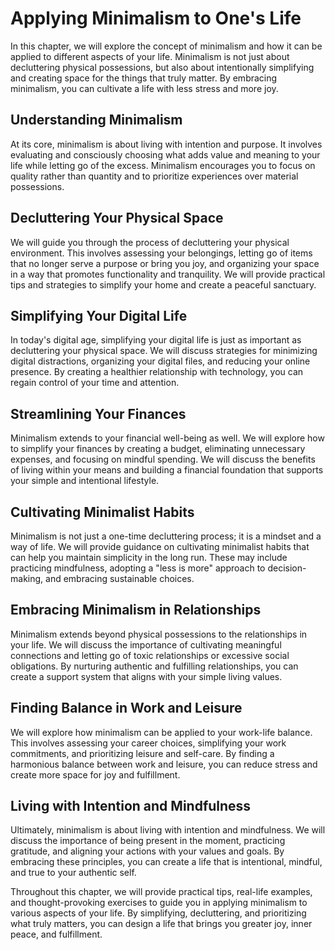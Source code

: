 Applying Minimalism to One's Life
============================================

In this chapter, we will explore the concept of minimalism and how it can be applied to different aspects of your life. Minimalism is not just about decluttering physical possessions, but also about intentionally simplifying and creating space for the things that truly matter. By embracing minimalism, you can cultivate a life with less stress and more joy.

**Understanding Minimalism**
----------------------------

At its core, minimalism is about living with intention and purpose. It involves evaluating and consciously choosing what adds value and meaning to your life while letting go of the excess. Minimalism encourages you to focus on quality rather than quantity and to prioritize experiences over material possessions.

**Decluttering Your Physical Space**
------------------------------------

We will guide you through the process of decluttering your physical environment. This involves assessing your belongings, letting go of items that no longer serve a purpose or bring you joy, and organizing your space in a way that promotes functionality and tranquility. We will provide practical tips and strategies to simplify your home and create a peaceful sanctuary.

**Simplifying Your Digital Life**
---------------------------------

In today's digital age, simplifying your digital life is just as important as decluttering your physical space. We will discuss strategies for minimizing digital distractions, organizing your digital files, and reducing your online presence. By creating a healthier relationship with technology, you can regain control of your time and attention.

**Streamlining Your Finances**
------------------------------

Minimalism extends to your financial well-being as well. We will explore how to simplify your finances by creating a budget, eliminating unnecessary expenses, and focusing on mindful spending. We will discuss the benefits of living within your means and building a financial foundation that supports your simple and intentional lifestyle.

**Cultivating Minimalist Habits**
---------------------------------

Minimalism is not just a one-time decluttering process; it is a mindset and a way of life. We will provide guidance on cultivating minimalist habits that can help you maintain simplicity in the long run. These may include practicing mindfulness, adopting a "less is more" approach to decision-making, and embracing sustainable choices.

**Embracing Minimalism in Relationships**
-----------------------------------------

Minimalism extends beyond physical possessions to the relationships in your life. We will discuss the importance of cultivating meaningful connections and letting go of toxic relationships or excessive social obligations. By nurturing authentic and fulfilling relationships, you can create a support system that aligns with your simple living values.

**Finding Balance in Work and Leisure**
---------------------------------------

We will explore how minimalism can be applied to your work-life balance. This involves assessing your career choices, simplifying your work commitments, and prioritizing leisure and self-care. By finding a harmonious balance between work and leisure, you can reduce stress and create more space for joy and fulfillment.

**Living with Intention and Mindfulness**
-----------------------------------------

Ultimately, minimalism is about living with intention and mindfulness. We will discuss the importance of being present in the moment, practicing gratitude, and aligning your actions with your values and goals. By embracing these principles, you can create a life that is intentional, mindful, and true to your authentic self.

Throughout this chapter, we will provide practical tips, real-life examples, and thought-provoking exercises to guide you in applying minimalism to various aspects of your life. By simplifying, decluttering, and prioritizing what truly matters, you can design a life that brings you greater joy, inner peace, and fulfillment.
